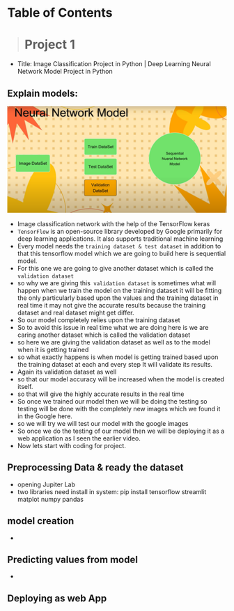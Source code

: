 # Table of Contents

> # Project 1
- Title: Image Classification Project in Python | Deep Learning Neural Network Model Project in Python
## Explain models: 
![neural network model](images/1model-Neural%20network.png)
- Image classification network with the help of the TensorFlow keras
- `TensorFlow` is an open-source library developed by Google primarily for deep learning applications. It also supports traditional machine learning
- Every model needs the `training dataset & test dataset` in addition to that this tensorflow model which we are going to build here is sequential model.
- For this one we are going to give another dataset which is called the `validation dataset`
- so why we are giving this` validation dataset` is sometimes  what will happen when we train the model on the training dataset it will be fitting the only particularly based upon the values and the training dataset in real time it may not give the accurate results because the training dataset and real dataset might get differ.
- So our model completely relies upon the training dataset
- So to avoid this issue in real time what we are doing here is we are caring another dataset which is called the validation dataset 
- so here we are giving the validation dataset as well as to the model when it is getting trained 
- so what exactly happens is when model is getting trained based upon the training dataset at each and every step It will validate its results.
- Again its validation dataset as well 
- so that our model accuracy will be increased when the model is created itself.
- so that will give the highly accurate results in the real time 
- So once we trained our model then we will be doing the testing so testing will be done  with the completely new images which we found it in the Google here.
- so we will try we will test our model with the google images
- So once we do the testing of our model then we will be deploying it as a web application as I seen the earlier video.
- Now lets start with coding for project.

## Preprocessing Data & ready the dataset
- opening Jupiter Lab
- two libraries need install in system: pip install tensorflow streamlit matplot numpy pandas

## model creation
- 

## Predicting values from model
- 

## Deploying as web App
